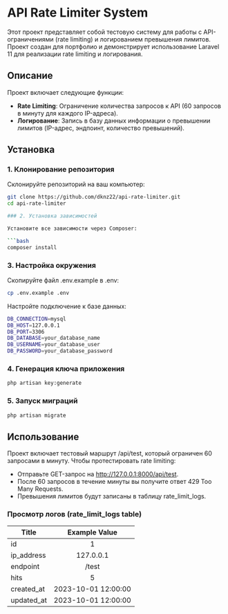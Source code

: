 # API Rate Limiter System

Этот проект представляет собой тестовую систему для работы с API-ограничениями (rate limiting) и логированием превышения лимитов. Проект создан для портфолио и демонстрирует использование Laravel 11 для реализации rate limiting и логирования.

## Описание

Проект включает следующие функции:
- **Rate Limiting**: Ограничение количества запросов к API (60 запросов в минуту для каждого IP-адреса).
- **Логирование**: Запись в базу данных информации о превышении лимитов (IP-адрес, эндпоинт, количество превышений).

## Установка

### 1. Клонирование репозитория

Склонируйте репозиторий на ваш компьютер:

```bash
git clone https://github.com/dknz22/api-rate-limiter.git
cd api-rate-limiter

### 2. Установка зависимостей

Установите все зависимости через Composer:

```bash
composer install
```

### 3. Настройка окружения

Скопируйте файл .env.example в .env:
```bash
cp .env.example .env
```

Настройте подключение к базе данных:
```bash
DB_CONNECTION=mysql
DB_HOST=127.0.0.1
DB_PORT=3306
DB_DATABASE=your_database_name
DB_USERNAME=your_database_user
DB_PASSWORD=your_database_password
```

### 4. Генерация ключа приложения

```bash
php artisan key:generate
```

### 5. Запуск миграций

```bash
php artisan migrate
```

## Использование
Проект включает тестовый маршрут /api/test, который ограничен 60 запросами в минуту. Чтобы протестировать rate limiting:

- Отправьте GET-запрос на http://127.0.0.1:8000/api/test.
- После 60 запросов в течение минуты вы получите ответ 429 Too Many Requests.
- Превышения лимитов будут записаны в таблицу rate_limit_logs.

### Просмотр логов (rate_limit_logs table)

| Title        | Example Value           |
| ------------- |:-------------:|
| id | 1 |
| ip_address | 127.0.0.1 |
| endpoint | /test |
| hits | 5 |
| created_at | 2023-10-01 12:00:00 |
| updated_at | 2023-10-01 12:00:00 |
